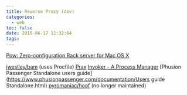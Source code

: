 ```yaml
---
title: Reverse Proxy (dev)
categories:
  - web
toc: false
date: 2015-06-17 11:32:04
tags:
---
```


[Pow: Zero-configuration Rack server for Mac OS X](http://pow.cx/)

[jweslley/bam](https://github.com/jweslley/bam) (uses Procfile)
[Prax](http://ysbaddaden.github.io/prax/)
[Invoker - A Process Manager](http://invoker.codemancers.com/)
[Phusion Passenger Standalone users guide](https://www.phusionpassenger.com/documentation/Users guide Standalone.html)
[pyromaniac/hoof](https://github.com/pyromaniac/hoof/) (no longer maintained)
